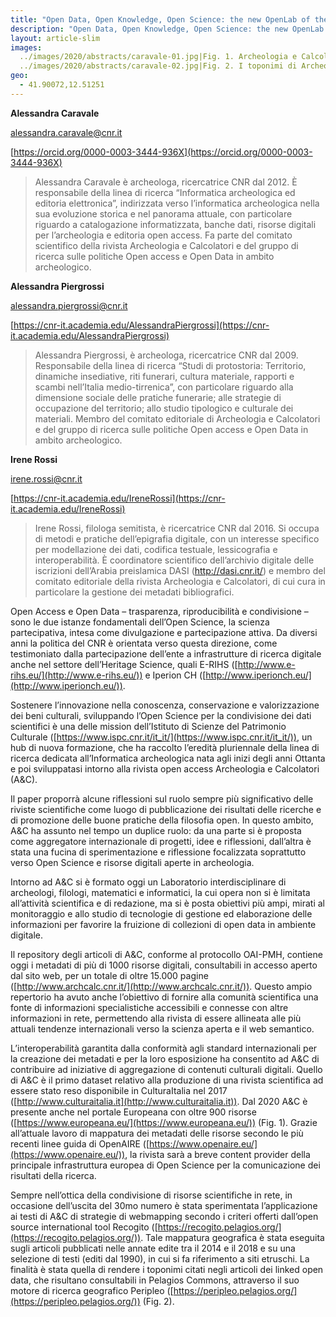 ```yaml
---
title: "Open Data, Open Knowledge, Open Science: the new OpenLab of the  Institute for Heritage Science (CNR)"
description: "Open Data, Open Knowledge, Open Science: the new OpenLab of the  Institute for Heritage Science (CNR)"
layout: article-slim
images:
  ../images/2020/abstracts/caravale-01.jpg|Fig. 1. Archeologia e Calcolatori in Europeana.
  ../images/2020/abstracts/caravale-02.jpg|Fig. 2. I toponimi di Archeologia e Calcolatori visualizzati in Peripleo.
geo:
  - 41.90072,12.51251 
---
```


**Alessandra Caravale**

[alessandra.caravale@cnr.it](mailto:alessandra.caravale@cnr.it)

[https://orcid.org/0000-0003-3444-936X](https://orcid.org/0000-0003-3444-936X)

> Alessandra Caravale è archeologa, ricercatrice CNR dal 2012. È responsabile della linea di ricerca “Informatica archeologica ed editoria elettronica”, indirizzata verso l’informatica archeologica nella sua evoluzione storica e nel panorama attuale, con particolare riguardo a catalogazione informatizzata, banche dati, risorse digitali per l’archeologia e editoria open access. Fa parte del comitato scientifico della rivista Archeologia e Calcolatori e del gruppo di ricerca sulle politiche Open access e Open Data in ambito archeologico.

**Alessandra Piergrossi**

[alessandra.piergrossi@cnr.it](mailto:alessandra.piergrossi@cnr.it)

[https://cnr-it.academia.edu/AlessandraPiergrossi](https://cnr-it.academia.edu/AlessandraPiergrossi)

>Alessandra Piergrossi, è archeologa, ricercatrice CNR dal 2009. Responsabile della linea di ricerca “Studi di protostoria: Territorio, dinamiche insediative, riti funerari, cultura materiale, rapporti e scambi nell’Italia medio-tirrenica”, con particolare riguardo alla dimensione sociale delle pratiche funerarie; alle strategie di occupazione del territorio; allo studio tipologico e culturale dei materiali. Membro del comitato editoriale di Archeologia e Calcolatori e del gruppo di ricerca sulle politiche Open access e Open Data in ambito archeologico.

**Irene Rossi**

[irene.rossi@cnr.it](mailto:irene.rossi@cnr.it)

[https://cnr-it.academia.edu/IreneRossi](https://cnr-it.academia.edu/IreneRossi)

> Irene Rossi, filologa semitista, è ricercatrice CNR dal 2016. Si occupa di metodi e pratiche dell’epigrafia digitale, con un interesse specifico per modellazione dei dati, codifica testuale, lessicografia e interoperabilità. È coordinatore scientifico dell’archivio digitale delle iscrizioni dell’Arabia preislamica DASI (http://dasi.cnr.it/) e membro del comitato editoriale della rivista Archeologia e Calcolatori, di cui cura in particolare la gestione dei metadati bibliografici.

Open Access e Open Data – trasparenza, riproducibilità e condivisione – sono le due istanze fondamentali dell’Open Science, la scienza partecipativa, intesa come divulgazione e partecipazione attiva. Da diversi anni la politica del CNR è orientata verso questa direzione, come testimoniato dalla partecipazione dell’ente a infrastrutture di ricerca digitale anche nel settore dell’Heritage Science, quali E-RIHS ([http://www.e-rihs.eu/](http://www.e-rihs.eu/)) e Iperion CH ([http://www.iperionch.eu/](http://www.iperionch.eu/)).

Sostenere l’innovazione nella conoscenza, conservazione e valorizzazione dei beni culturali, sviluppando l’Open Science per la condivisione dei dati scientifici è una delle mission dell’Istituto di Scienze del Patrimonio Culturale ([https://www.ispc.cnr.it/it_it/](https://www.ispc.cnr.it/it_it/)), un hub di nuova formazione, che ha raccolto l’eredità pluriennale della linea di ricerca dedicata all’Informatica archeologica nata agli inizi degli anni Ottanta e poi sviluppatasi intorno alla rivista open access Archeologia e Calcolatori (A&C). 

Il paper proporrà alcune riflessioni sul ruolo sempre più significativo delle riviste scientifiche come luogo di pubblicazione dei risultati delle ricerche e di promozione delle buone pratiche della filosofia open. In questo ambito, A&C ha assunto nel tempo un duplice ruolo: da una parte si è proposta come aggregatore internazionale di progetti, idee e riflessioni, dall’altra è stata una fucina di sperimentazione e riflessione focalizzata soprattutto verso Open Science e risorse digitali aperte in archeologia. 

Intorno ad A&C si è formato oggi un Laboratorio interdisciplinare di archeologi, filologi, matematici e informatici, la cui opera non si è limitata all’attività scientifica e di redazione, ma si è posta obiettivi più ampi, mirati al monitoraggio e allo studio di tecnologie di gestione ed elaborazione delle informazioni per favorire la fruizione di collezioni di open data in ambiente digitale. 

Il repository degli articoli di A&C, conforme al protocollo OAI-PMH, contiene oggi i metadati di più di 1000 risorse digitali, consultabili in accesso aperto dal sito web, per un totale di oltre 15.000 pagine ([http://www.archcalc.cnr.it/](http://www.archcalc.cnr.it/)). Questo ampio repertorio ha avuto anche l’obiettivo di fornire alla comunità scientifica una fonte di informazioni specialistiche accessibili e connesse con altre informazioni in rete, permettendo alla rivista di essere allineata alle più attuali tendenze internazionali verso la scienza aperta e il web semantico.

L’interoperabilità garantita dalla conformità agli standard internazionali per la creazione dei metadati e per la loro esposizione ha consentito ad A&C di contribuire ad iniziative di aggregazione di contenuti culturali digitali. Quello di A&C è il primo dataset relativo alla produzione di una rivista scientifica ad essere stato reso disponibile in CulturaItalia nel 2017 ([http://www.culturaitalia.it](http://www.culturaitalia.it)). Dal 2020 A&C è presente anche nel portale Europeana con oltre 900 risorse ([https://www.europeana.eu/](https://www.europeana.eu/)) (Fig. 1). Grazie all’attuale lavoro di mappatura dei metadati delle risorse secondo le più recenti linee guida di OpenAIRE ([https://www.openaire.eu/](https://www.openaire.eu/)), la rivista sarà a breve content provider della principale infrastruttura europea di Open Science per la comunicazione dei risultati della ricerca. 

Sempre nell’ottica della condivisione di risorse scientifiche in rete, in occasione dell’uscita del 30mo numero è stata sperimentata l’applicazione ai testi di A&C di strategie di webmapping secondo i criteri offerti dall’open source international tool Recogito ([https://recogito.pelagios.org/](https://recogito.pelagios.org/)). Tale mappatura geografica è stata eseguita sugli articoli pubblicati nelle annate edite tra il 2014 e il 2018 e su una selezione di testi (editi dal 1990), in cui si fa riferimento a siti etruschi. La finalità è stata quella di rendere i toponimi citati negli articoli dei linked open data, che risultano consultabili in Pelagios Commons, attraverso il suo motore di ricerca geografico Peripleo ([https://peripleo.pelagios.org/](https://peripleo.pelagios.org/)) (Fig. 2).
